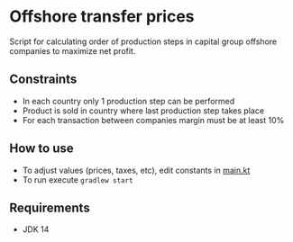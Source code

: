 # Offshore transfer prices
Script for calculating order of production steps in capital group offshore companies to maximize net profit.

## Constraints
* In each country only 1 production step can be performed
* Product is sold in country where last production step takes place
* For each transaction between companies margin must be at least 10%

## How to use
* To adjust values (prices, taxes, etc), edit constants in [main.kt](src/main/kotlin/main.kt)
* To run execute `gradlew start`

## Requirements
* JDK 14